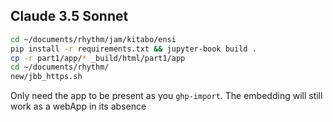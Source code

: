 ## Claude 3.5 Sonnet

```sh
cd ~/documents/rhythm/jam/kitabo/ensi
pip install -r requirements.txt && jupyter-book build .
cp -r part1/app/* _build/html/part1/app
cd ~/documents/rhythm/
new/jbb_https.sh
```

Only need the app to be present as you `ghp-import`. The embedding will still work as a webApp in its absence